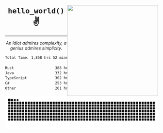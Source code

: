 <div text-align="center">
    <img src="https://i.imgur.com/h1q15Kt.gife" align="right" width="299" height="299">
    <h1 align="center"><code>hello_world()</code> ✌️</h1>
    <hr>
    <p align="center"><i>An idiot admires complexity, a genius admires simplicity.</i></p>
</div>

<!--START_SECTION:waka-->

```txt
Total Time: 1,858 hrs 52 mins

Rust                   388 hrs 9 mins  ████▓░░░░░░░░░░░░░░░░░░░░   18.84 %
Java                   332 hrs 12 mins ████░░░░░░░░░░░░░░░░░░░░░   16.12 %
TypeScript             302 hrs 2 mins  ███▓░░░░░░░░░░░░░░░░░░░░░   14.66 %
C#                     253 hrs 12 mins ███░░░░░░░░░░░░░░░░░░░░░░   12.29 %
Other                  201 hrs 55 mins ██▒░░░░░░░░░░░░░░░░░░░░░░   09.80 %
```

<!--END_SECTION:waka-->

<picture>
  <source media="(prefers-color-scheme: dark)" srcset="https://raw.githubusercontent.com/Somfic/Somfic/main/github-contribution-grid-snake-dark.svg">
  <source media="(prefers-color-scheme: light)" srcset="https://raw.githubusercontent.com/Somfic/Somfic/main/github-contribution-grid-snake.svg">
  <img alt="github contribution grid snake animation" src="https://raw.githubusercontent.com/Somfic/Somfic/main/github-contribution-grid-snake.svg">
</picture>
